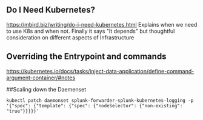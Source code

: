 ## Do I Need Kubernetes?

https://mbird.biz/writing/do-i-need-kubernetes.html
Explains when we need to use K8s and when not. Finally it says "It depends" but thoughtful consideration on different aspects of Infrastructure

## Overriding the Entrypoint and commands
https://kubernetes.io/docs/tasks/inject-data-application/define-command-argument-container/#notes


##Scaling down the Daemenset
```
kubectl patch daemonset splunk-forwarder-splunk-kubernetes-logging -p '{"spec": {"template": {"spec": {"nodeSelector": {"non-existing": "true"}}}}}'
```
